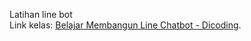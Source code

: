 Latihan line bot  
Link kelas: [Belajar Membangun Line Chatbot - Dicoding](https://www.dicoding.com/academies/32).
